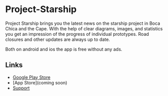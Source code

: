 # Project-Starship

Project Starship brings you the latest news on the starship project in Boca Chica and the Cape. 
With the help of clear diagrams, images, and statistics you get an impression of the progress of individual prototypes. 
Road closures and other updates are always up to date.

Both on android and ios the app is free without any ads.

## Links

- [Google Play Store](https://play.google.com/store/apps/details?id=com.nucleon.tankwatcher)
- [App Store](coming soon)
- [Support](https://www.paypal.com/donate/?hosted_button_id=MY2UTDA8FN3M4)
